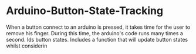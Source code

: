 # Arduino-Button-State-Tracking
When a button connect to an arduino is pressed, it takes time for the user to remove his finger. During this time, the arduino's code runs many times a second. lds button states. Includes a function that will update button states whilst considerin
